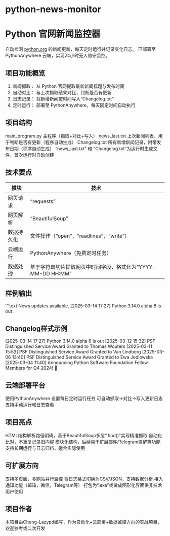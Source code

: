 # python-news-monitor
# Python 官网新闻监控器
自动检测 [python.org](http://www.python.org) 的新闻更新，每天定时运行并记录变化日志。
已部署至 PythonAnywhere 云端，实现24小时无人值守监控。

## 项目功能概览
1. 新闻抓取： 从 Python 官网提取最新新闻标题与发布时间
2. 自动对比： 与上次抓取结果对比，判断是否有更新
3. 日志记录： 将新增新闻按时间写入“Changelog.txt”
4. 定时运行： 部署至 PythonAnywhere，每天固定时间自动执行

## 项目结构
main_program.py
主程序（抓取+对比+写入）
news_last.txt
上次新闻列表，用于判断是否有更新（程序自动生成）
Changelog.txt
所有新增新闻记录，附带发布日期（程序自动生成）
“news_last.txt” 和 “Changelog.txt”为运行时生成文件，首次运行时自动创建

## 技术要点
模块       | 技术
-----------|------------
网页请求    |“requests”
网页解析    |“BeautifulSoup”
数据持久化   |文件操作（“open”，“readlines”，“write”）
云端运行    |PythonAnywhere（免费定时任务）
数据处理    |基于字符串切片提取网页中时间字段，格式化为“YYYY-MM-DD HH:MM”

## 样例输出
'''text
News updates available.
[2025-03-14 17:27] Python 3.14.0 alpha 6 is out

## Changelog样式示例
[2025-03-14 17:27] Python 3.14.0 alpha 6 is out
[2025-03-12 15:32] PSF Distinguished Service Award Granted to Thomas Wouters
[2025-03-11 15:53] PSF Distinguished Service Award Granted to Van Lindberg
[2025-03-06 13:40] PSF Distinguished Service Award Granted to Ewa Jodlowska
[2025-03-04 11:40] Announcing Python Software Foundation Fellow Members for Q4 2024! 🎉

## 云端部署平台
使用PythonAnywhere
设置每日定时运行任务
可自动抓取->对比->写入更新日志
支持手动运行和日志查看

## 项目亮点
HTML结构解析路径明确，基于BeautifulSoup多层“.find()”实现精准抓取
自动化比对，不重复记录旧内容
模块化结构，后续易于扩展邮件/Telegram提醒等功能
支持长期运行与日志归档，适合实际使用

## 可扩展方向
支持多页面，多网站并行监控
将日志格式切换为CSV/JSON，支持数据分析
接入通知功能（邮箱，微信，Telegram等）
打包为“.exe”或做成图形化界面供非技术用户使用

## 项目作者
本项目由Cheng-Lazypd编写，作为自动化+云部署+数据监控方向的实战项目，欢迎参考或二次开发


